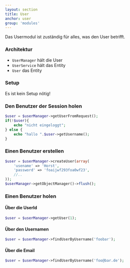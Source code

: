 ```yaml
---
layout: section
title: User
anchor: user
group: 'modules'
---
```


Das Usermodul ist zuständig für alles, was den User betrifft.

### Architektur

* `UserManager` hält die User
* `UserService` hält das Entity
* `User` das Entity

### Setup

Es ist kein Setup nötig!

### Den Benutzer der Session holen

```php
$user = $userManager->getUserFromRequest();
if(!$user){
	echo "nicht eingeloggt";
} else {
	echo "hallo ".$user->getUsername();
}
```

### Einen Benutzer erstellen

```php
$user = $userManager->createUser(array(
	'usename' => 'Horst',
	'password' => 'foaijwf293foa0wf23',
	//..
));
$userManager->getObjectManager()->flush();
```

### Einen Benutzer holen

#### Über die UserId

```php
$user = $userManager->getUser(1);
```

#### Über den Usernamen

```php
$user = $userManager->findUserByUsername('foobar');
```

#### Über die Email

```php
$user = $userManager->findUserByUsername('foo@bar.de');
```